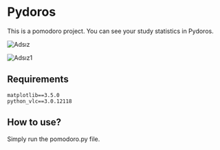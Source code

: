 # Pydoros

This is a pomodoro project. You can see your study statistics in Pydoros.


![Adsız](https://user-images.githubusercontent.com/29931637/151786828-39655d19-9b9a-4018-825f-114c671b76b5.png)  


![Adsız1](https://user-images.githubusercontent.com/29931637/151786849-6f3a49c0-8394-4a5d-94b0-79ed8e184066.png)


## Requirements

```
matplotlib==3.5.0
python_vlc==3.0.12118
```

## How to use?
Simply run the pomodoro.py file.
